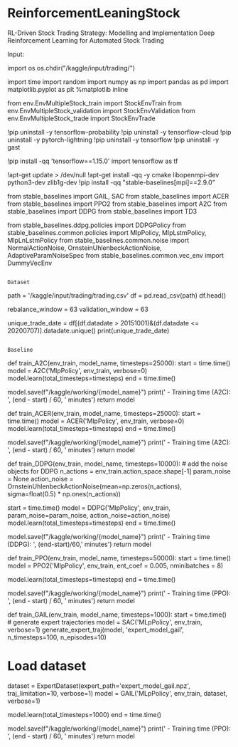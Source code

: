 # ReinforcementLeaningStock
RL-Driven Stock Trading Strategy: Modelling and Implementation
Deep Reinforcement Learning for Automated Stock Trading



Input:


import os
os.chdir("/kaggle/input/trading/")

import time
import random
import numpy as np
import pandas as pd
import matplotlib.pyplot as plt
%matplotlib inline

from env.EnvMultipleStock_train import StockEnvTrain
from env.EnvMultipleStock_validation import StockEnvValidation
from env.EnvMultipleStock_trade import StockEnvTrade

!pip uninstall -y tensorflow-probability
!pip uninstall -y tensorflow-cloud
!pip uninstall -y pytorch-lightning
!pip uninstall -y tensorflow
!pip uninstall -y gast

!pip install -qq 'tensorflow==1.15.0'
import tensorflow as tf

!apt-get update > /dev/null
!apt-get install -qq -y cmake libopenmpi-dev python3-dev zlib1g-dev
!pip install -qq "stable-baselines[mpi]==2.9.0"

from stable_baselines import GAIL, SAC
from stable_baselines import ACER
from stable_baselines import PPO2
from stable_baselines import A2C
from stable_baselines import DDPG
from stable_baselines import TD3

from stable_baselines.ddpg.policies import DDPGPolicy
from stable_baselines.common.policies import MlpPolicy, MlpLstmPolicy, MlpLnLstmPolicy
from stable_baselines.common.noise import NormalActionNoise, OrnsteinUhlenbeckActionNoise, AdaptiveParamNoiseSpec
from stable_baselines.common.vec_env import DummyVecEnv

                                                           
                                                                            Dataset


path = '/kaggle/input/trading/trading.csv'
df = pd.read_csv(path)
df.head()

rebalance_window = 63
validation_window = 63

unique_trade_date = df[(df.datadate > 20151001)&(df.datadate <= 20200707)].datadate.unique()
print(unique_trade_date)


                                                                           Baseline

def train_A2C(env_train, model_name, timesteps=25000):
    start = time.time()
    model = A2C('MlpPolicy', env_train, verbose=0)
    model.learn(total_timesteps=timesteps)
    end = time.time()

  model.save(f"/kaggle/working/{model_name}")
    print(' - Training time (A2C): ', (end - start) / 60, ' minutes')
    return model

def train_ACER(env_train, model_name, timesteps=25000):
    start = time.time()
    model = ACER('MlpPolicy', env_train, verbose=0)
    model.learn(total_timesteps=timesteps)
    end = time.time()

  model.save(f"/kaggle/working/{model_name}")
    print(' - Training time (A2C): ', (end - start) / 60, ' minutes')
    return model

def train_DDPG(env_train, model_name, timesteps=10000):
    # add the noise objects for DDPG
    n_actions = env_train.action_space.shape[-1]
    param_noise = None
    action_noise = OrnsteinUhlenbeckActionNoise(mean=np.zeros(n_actions), sigma=float(0.5) * np.ones(n_actions))

  start = time.time()
    model = DDPG('MlpPolicy', env_train, param_noise=param_noise, action_noise=action_noise)
    model.learn(total_timesteps=timesteps)
    end = time.time()

   model.save(f"/kaggle/working/{model_name}")
    print(' - Training time (DDPG): ', (end-start)/60,' minutes')
    return model

def train_PPO(env_train, model_name, timesteps=50000):
    start = time.time()
    model = PPO2('MlpPolicy', env_train, ent_coef = 0.005, nminibatches = 8)
    
  model.learn(total_timesteps=timesteps)
    end = time.time()

  model.save(f"/kaggle/working/{model_name}")
    print(' - Training time (PPO): ', (end - start) / 60, ' minutes')
    return model

def train_GAIL(env_train, model_name, timesteps=1000):
    start = time.time()
    # generate expert trajectories
    model = SAC('MLpPolicy', env_train, verbose=1)
    generate_expert_traj(model, 'expert_model_gail', n_timesteps=100, n_episodes=10)

   # Load dataset
   dataset = ExpertDataset(expert_path='expert_model_gail.npz', traj_limitation=10, verbose=1)
    model = GAIL('MLpPolicy', env_train, dataset, verbose=1)

  model.learn(total_timesteps=1000)
    end = time.time()

  model.save(f"/kaggle/working/{model_name}")
    print(' - Training time (PPO): ', (end - start) / 60, ' minutes')
    return model


    
